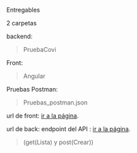 
Entregables

2 carpetas 

backend:
>PruebaCovi


Front: 
>Angular

Pruebas Postman: 
>Pruebas_postman.json


url de front:  [ir a la página](https://pages.github.com/](https://angular-tecnica.herokuapp.com/)).


url de back: endpoint del API : [ir a la página](https://blooming-dawn-30875.herokuapp.com/api/user).
> (get(Lista) y post(Crear)) 
